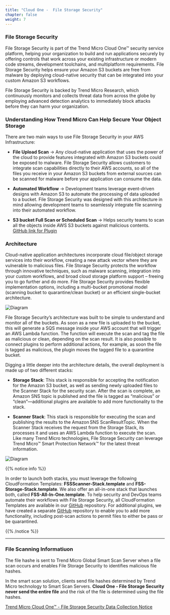 ```yaml
---
title: "Cloud One -  File Storage Security"
chapter: false
weight: 7
---
```


### File Storage Security

File Storage Security is part of the Trend Micro Cloud One™ security service platform, helping your organization to build and run applications securely by offering controls that work across your existing infrastructure or modern code streams, development toolchains, and multiplatform requirements. File Storage Security helps ensure your Amazon S3 buckets are free from malware by deploying cloud-native security that can be integrated into your custom Amazon S3 workflows.

File Storage Security is backed by Trend Micro Research, which continuously monitors and collects threat data from across the globe by employing advanced detection analytics to immediately block attacks before they can harm your organization.

### Understanding How Trend Micro Can Help Secure Your Object Storage

There are two main ways to use File Storage Security in your AWS Infrastructure:

- <b>File Upload Scan</b> -> Any cloud-native application that uses the power of the cloud to provide features integrated with Amazon S3 buckets could be exposed to malware. File Storage Security allows customers to integrate scan capabilities directly to their AWS accounts, so all of the files you receive in your Amazon S3 buckets from external sources can be scanned for malware before your application can consume the data.

- <b>Automated Workflow</b> -> Development teams leverage event-driven designs with Amazon S3 to automate the processing of data uploaded to a bucket. File Storage Security was designed with this architecture in mind allowing development teams to seamlessly integrate file scanning into their automated workflow.

- <b>S3 bucket Full Scan or Scheduled Scan</b> -> Helps security teams to scan all the objects inside AWS S3 buckets against malicious contents.
[GitHub link for Plugin](https://github.com/trendmicro/cloudone-filestorage-plugins/tree/master/scan-triggers/aws-python-bucket-full-and-scheduled-scan)

### Architecture


Cloud-native application architectures incorporate cloud file/object storage services into their workflow, creating a new attack vector where they are vulnerable to malicious files. File Storage Security protects the workflow through innovative techniques, such as malware scanning, integration into your custom workflows, and broad cloud storage platform support – freeing you to go further and do more. File Storage Security provides flexible implementation options, including a
multi-bucket promotional model (scanning bucket to quarantine/clean bucket)
or an efficient single-bucket architecture. 


![Diagram](/images/fss.png)


File Storage Security’s architecture was built to be simple to understand and monitor all of the buckets. As soon as a new file is uploaded to the bucket, this will generate a SQS message inside your AWS account that will trigger an AWS Lambda function. The function will execute the scan and tag the file as malicious or clean, depending on the scan result. It is also possible to connect plugins to perform additional actions, for example, as soon the file is tagged as malicious, the plugin moves the tagged file to a quarantine bucket.

Digging a little deeper into the architecture details, the overall deployment is made up of two different stacks:

- <b>Storage Stack</b>: This stack is responsible for accepting the notification for the Amazon S3 bucket, as well as sending newly uploaded files to the Scanner Stack for the security scan. After the scan is complete, an Amazon SNS topic is published and the file is tagged as “malicious” or “clean”—additional plugins are available to add more functionality to the stack.

- <b>Scanner Stack</b>: This stack is responsible for executing the scan and publishing the results to the Amazon SNS ScanResultTopic. When the Scanner Stack receives the request from the Storage Stack, its processes it and uses an AWS Lambda function to execute the scan. Like many Trend Micro technologies, File Storage Security can leverage Trend Micro™ Smart Protection Network™ for the latest threat information.

![Diagram](/images/fss_architecture.png)

{{% notice info %}}
<p style='text-align: left;'>
In order to launch both stacks, you must leverage the following CloudFormation Templates: <b>FSSScanner-Stack.template</b> and <b>FSS-Storage-Stack.template</b>. We also offer an all-in-one stack that launches both, called <b>FSS-All-In-One.template</b>. To help security and DevOps teams automate their workflows with File Storage Security, all CloudFormation Templates are available in our <a href="https://github.com/trendmicro/cloudone-filestorage-deployment-templates/tree/master/aws">GitHub</a> repository. For additional plugins, we have created a separate <a href="https://github.com/trendmicro/cloudone-filestorage-plugins/tree/master/post-scan-actions">GitHub</a> repository to enable you to add more functionality, including post-scan actions to permit files to either be pass or be quarantined.
</p>
{{% /notice %}}

---

### File Scanning Informatiuon

The file hashe is sent to Trend Micro Global Smart Scan Server when a file scan occurs and enables File Storage Security to identifies malicious file hashes.

In the smart scan solution, clients send file hashes determined by Trend Micro technology to Smart Scan Servers. **Cloud One - File Storage Security never send the entire file** and the risk of the file is determined using the file hashes.

[Trend Micro Cloud One™ - File Storage Security Data Collection Notice](https://success.trendmicro.com/solution/000258113)